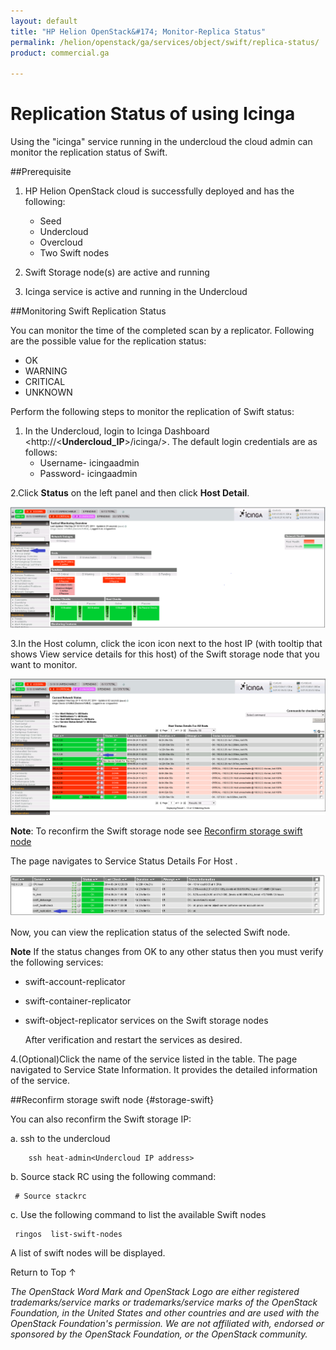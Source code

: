 ```yaml
---
layout: default
title: "HP Helion OpenStack&#174; Monitor-Replica Status"
permalink: /helion/openstack/ga/services/object/swift/replica-status/
product: commercial.ga

---
```

<!--UNDER REVISION-->

<script>

function PageRefresh {
onLoad="window.refresh"
}

PageRefresh();

</script>

<!--
<p style="font-size: small;"> <a href="/helion/openstack/ga/services/object/overview/">&#9664; PREV</a> | <a href="/helion/openstack/services/overview/">&#9650; UP</a> | <a href=" /helion/openstack/ga/services/swift/deployment/"> NEXT &#9654</a> </p>-->


# Replication Status of using Icinga

Using the "icinga" service running in the undercloud the cloud admin can monitor the replication status of Swift. 

##Prerequisite

1. HP Helion OpenStack cloud is successfully deployed and has the following: 

	* Seed
	* Undercloud
	* Overcloud 
	* Two Swift nodes 
2. Swift Storage node(s) are active and running
3. Icinga service is active and running in the Undercloud


##Monitoring Swift Replication Status

You can monitor the time of the completed scan by a replicator. Following are the possible value for the replication status:

* OK
* WARNING
* CRITICAL
* UNKNOWN

Perform the following steps to monitor the replication of Swift status:

1. In the Undercloud, login to Icinga Dashboard <http://<**Undercloud_IP**>/icinga/>. The default login credentials are as follows:
	* Username- icingaadmin
	* Password- icingaadmin 


2.Click **Status** on the left panel and then click **Host Detail**. 

<img src ="media/icinga_host-details.png/">

3.In the Host column, click the icon icon next to the host IP (with tooltip that shows View service details for this host) of the Swift storage node that you want to monitor.  

<img src ="media/swift_icinga_view-details.png"/>

**Note**: To reconfirm the Swift storage node see [Reconfirm storage swift node](#storage-swift)


The page navigates to Service Status Details For Host <Swift node IP>. 

<img src ="media/swift_icinga-replication-status.png"/>

Now, you can view the replication status of the selected Swift node.

**Note** 
If the status changes from OK to any other status then you must verify the following services:

* swift-account-replicator
* swift-container-replicator
* swift-object-replicator services on the Swift storage nodes **<where do we verify this services>**

	After verification and restart the services as desired.

4.(Optional)Click the name of the service listed in the table. The page navigated to Service State Information. It provides the detailed information of the service.


##Reconfirm storage swift node {#storage-swift}

You can also reconfirm the Swift storage IP:

a. ssh to the undercloud 
    
		ssh heat-admin<Undercloud IP address> 

b. Source stack RC using the following command:

     # Source stackrc 

c. Use the following command to list the available Swift nodes
    
     ringos  list-swift-nodes

A list of swift nodes will be displayed.




<a href="#top" style="padding:14px 0px 14px 0px; text-decoration: none;"> Return to Top &#8593; </a>


*The OpenStack Word Mark and OpenStack Logo are either registered trademarks/service marks or trademarks/service marks of the OpenStack Foundation, in the United States and other countries and are used with the OpenStack Foundation's permission. We are not affiliated with, endorsed or sponsored by the OpenStack Foundation, or the OpenStack community.*

 





